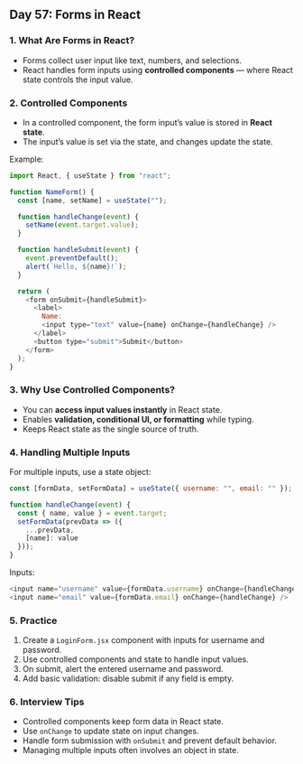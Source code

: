 ## Day 57: Forms in React

### 1. What Are Forms in React?

* Forms collect user input like text, numbers, and selections.
* React handles form inputs using **controlled components** — where React state controls the input value.

<div class="section-break"></div>

### 2. Controlled Components

* In a controlled component, the form input’s value is stored in **React state**.
* The input’s value is set via the state, and changes update the state.

Example:

```js
import React, { useState } from "react";

function NameForm() {
  const [name, setName] = useState("");

  function handleChange(event) {
    setName(event.target.value);
  }

  function handleSubmit(event) {
    event.preventDefault();
    alert(`Hello, ${name}!`);
  }

  return (
    <form onSubmit={handleSubmit}>
      <label>
        Name: 
        <input type="text" value={name} onChange={handleChange} />
      </label>
      <button type="submit">Submit</button>
    </form>
  );
}
```

<div class="section-break"></div>

### 3. Why Use Controlled Components?

* You can **access input values instantly** in React state.
* Enables **validation, conditional UI, or formatting** while typing.
* Keeps React state as the single source of truth.

<div class="section-break"></div>

### 4. Handling Multiple Inputs

For multiple inputs, use a state object:

```js
const [formData, setFormData] = useState({ username: "", email: "" });

function handleChange(event) {
  const { name, value } = event.target;
  setFormData(prevData => ({
    ...prevData,
    [name]: value
  }));
}
```

Inputs:

```js
<input name="username" value={formData.username} onChange={handleChange} />
<input name="email" value={formData.email} onChange={handleChange} />
```

<div class="section-break"></div>

### 5. Practice

<div class="practice">

1. Create a `LoginForm.jsx` component with inputs for username and password.
2. Use controlled components and state to handle input values.
3. On submit, alert the entered username and password.
4. Add basic validation: disable submit if any field is empty.

</div>

<div class="section-break"></div>

### 6. Interview Tips

* Controlled components keep form data in React state.
* Use `onChange` to update state on input changes.
* Handle form submission with `onSubmit` and prevent default behavior.
* Managing multiple inputs often involves an object in state.

<div class="section-break"></div>
